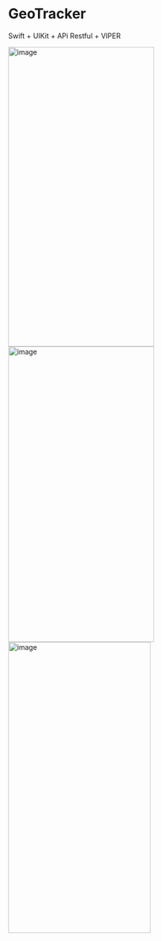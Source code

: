 # GeoTracker
Swift + UIKit + APi Restful + VIPER

<img width="295" height="604" alt="image" src="https://github.com/user-attachments/assets/fd534467-1bc7-4dbf-987f-52eeb2284b38" />
<img width="295" height="596" alt="image" src="https://github.com/user-attachments/assets/d5863f16-29c4-45c2-8964-6a913d1d0f79" />
<img width="288" height="587" alt="image" src="https://github.com/user-attachments/assets/c6c5d619-c029-4dd9-8855-e5d36e6ad4ff" />




